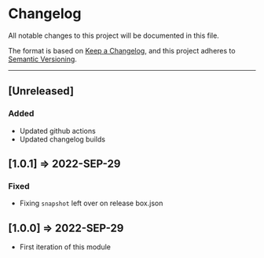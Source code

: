 # Changelog

All notable changes to this project will be documented in this file.

The format is based on [Keep a Changelog](https://keepachangelog.com/en/1.0.0/),
and this project adheres to [Semantic Versioning](https://semver.org/spec/v2.0.0.html).

----

## [Unreleased]

### Added

- Updated github actions
- Updated changelog builds

## [1.0.1] => 2022-SEP-29

### Fixed

- Fixing `snapshot` left over on release box.json

## [1.0.0] => 2022-SEP-29

- First iteration of this module
